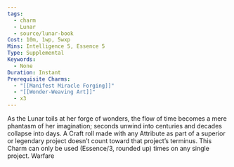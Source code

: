 ```yaml
---
tags:
  - charm
  - Lunar
  - source/lunar-book
Cost: 10m, 1wp, 5wxp
Mins: Intelligence 5, Essence 5
Type: Supplemental
Keywords:
  - None
Duration: Instant
Prerequisite Charms:
  - "[[Manifest Miracle Forging]]"
  - "[[Wonder-Weaving Art]]"
  - x3
---
```

As the Lunar toils at her forge of wonders, the flow of time becomes a mere phantasm of her imagination; seconds unwind into centuries and decades collapse into days. A Craft roll made with any Attribute as part of a superior or legendary project doesn’t count toward that project’s terminus. This Charm can only be used (Essence/3, rounded up) times on any single project. Warfare
